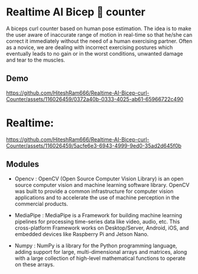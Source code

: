# Realtime AI Bicep 💪 counter 

A biceps curl counter based on human pose estimation. The idea is to make the user aware of inaccurate range of motion in real-time so that he/she can correct it immediately without the need of a human exercising partner. Often as a novice, we are dealing with incorrect exercising postures which eventually leads to no gain or in the worst conditions, unwanted damage and tear to the muscles. 



## Demo


https://github.com/HiteshRam666/Realtime-AI-Bicep-curl-Counter/assets/116026459/0372a40b-0333-4025-ab61-65966722c490
# Realtime: 



https://github.com/HiteshRam666/Realtime-AI-Bicep-curl-Counter/assets/116026459/5acfe6e3-6943-4999-9ed0-35ad2d645f0b








## Modules

- Opencv : OpenCV (Open Source Computer Vision Library) is an open source computer vision and machine learning software library. OpenCV was built to provide a common infrastructure for computer vision applications and to accelerate the use of machine perception in the commercial products.

- MediaPipe : MediaPipe is a Framework for building machine learning pipelines for processing time-series data like video, audio, etc. This cross-platform Framework works on Desktop/Server, Android, iOS, and embedded devices like Raspberry Pi and Jetson Nano.

- Numpy : NumPy is a library for the Python programming language, adding support for large, multi-dimensional arrays and matrices, along with a large collection of high-level mathematical functions to operate on these arrays.
